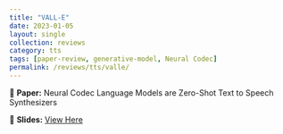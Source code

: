 ```yaml
---
title: "VALL-E"
date: 2023-01-05
layout: single
collection: reviews
category: tts
tags: [paper-review, generative-model, Neural Codec]
permalink: /reviews/tts/valle/
---
```


📝 **Paper:** Neural Codec Language Models are Zero-Shot Text to Speech Synthesizers  

<!-- 📝 **Paper:** Glow-TTS: A Generative Flow for Text-to-Speech Synthesis  
🔍 **Summary:** This paper introduces a **flow-based** model for TTS, improving **robustness** compared to Tacotron. -->



📄 **Slides:** [View Here](https://docs.google.com/presentation/d/1tdZaRnl1bQNYCtfY44wuV8pmESJB437k/edit?usp=sharing&ouid=116677507102760525154&rtpof=true&sd=true)